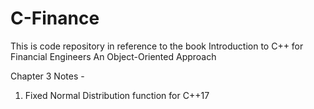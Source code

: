 # C-Finance
This is code repository in reference to the book Introduction to C++ for Financial Engineers An Object-Oriented Approach 

Chapter 3 Notes - 
1. Fixed Normal Distribution function for C++17 